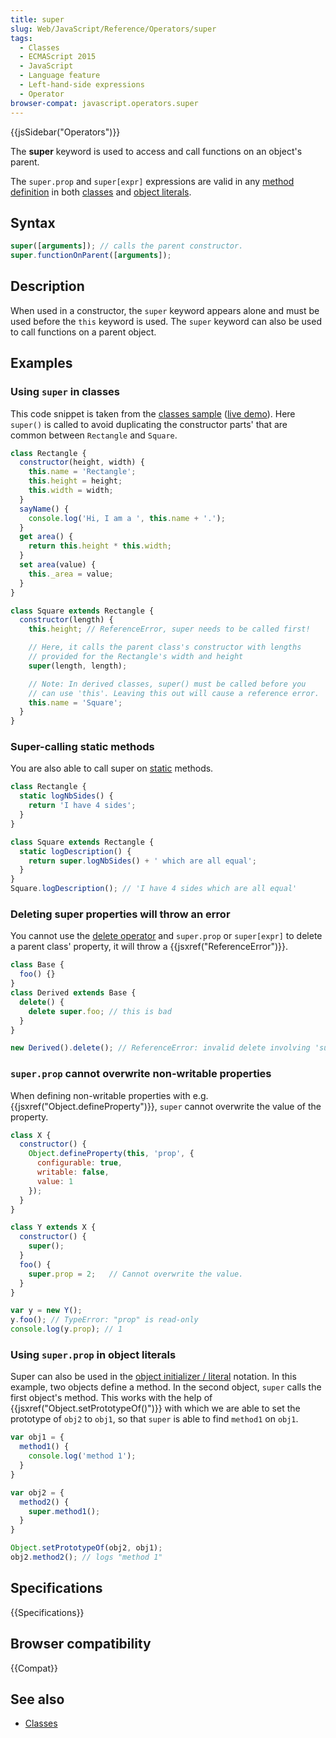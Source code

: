 ```yaml
---
title: super
slug: Web/JavaScript/Reference/Operators/super
tags:
  - Classes
  - ECMAScript 2015
  - JavaScript
  - Language feature
  - Left-hand-side expressions
  - Operator
browser-compat: javascript.operators.super
---
```

{{jsSidebar("Operators")}}

The **super** keyword is used to access and call functions on an object's
parent.

The `super.prop` and `super[expr]` expressions are valid in any
[method definition](/en-US/docs/Web/JavaScript/Reference/Functions/Method_definitions)
in both [classes](/en-US/docs/Web/JavaScript/Reference/Classes) and
[object literals](/en-US/docs/Web/JavaScript/Reference/Operators/Object_initializer).

## Syntax

```js
super([arguments]); // calls the parent constructor.
super.functionOnParent([arguments]);
```

## Description

When used in a constructor, the `super` keyword appears alone and must be used
before the `this` keyword is used. The `super` keyword can also be used to call
functions on a parent object.

## Examples

### Using `super` in classes

This code snippet is taken from the
[classes sample](https://github.com/GoogleChrome/samples/blob/gh-pages/classes-es6/index.html)
([live demo](https://googlechrome.github.io/samples/classes-es6/index.html)).
Here `super()` is called to avoid duplicating the constructor parts' that are
common between `Rectangle` and `Square`.

```js
class Rectangle {
  constructor(height, width) {
    this.name = 'Rectangle';
    this.height = height;
    this.width = width;
  }
  sayName() {
    console.log('Hi, I am a ', this.name + '.');
  }
  get area() {
    return this.height * this.width;
  }
  set area(value) {
    this._area = value;
  }
}

class Square extends Rectangle {
  constructor(length) {
    this.height; // ReferenceError, super needs to be called first!

    // Here, it calls the parent class's constructor with lengths
    // provided for the Rectangle's width and height
    super(length, length);

    // Note: In derived classes, super() must be called before you
    // can use 'this'. Leaving this out will cause a reference error.
    this.name = 'Square';
  }
}
```

### Super-calling static methods

You are also able to call super on
[static](/en-US/docs/Web/JavaScript/Reference/Classes/static) methods.

```js
class Rectangle {
  static logNbSides() {
    return 'I have 4 sides';
  }
}

class Square extends Rectangle {
  static logDescription() {
    return super.logNbSides() + ' which are all equal';
  }
}
Square.logDescription(); // 'I have 4 sides which are all equal'
```

### Deleting super properties will throw an error

You cannot use the
[delete operator](/en-US/docs/Web/JavaScript/Reference/Operators/delete) and
`super.prop` or `super[expr]` to delete a parent class' property, it will throw
a {{jsxref("ReferenceError")}}.

```js
class Base {
  foo() {}
}
class Derived extends Base {
  delete() {
    delete super.foo; // this is bad
  }
}

new Derived().delete(); // ReferenceError: invalid delete involving 'super'. 
```

### `super.prop` cannot overwrite non-writable properties

When defining non-writable properties with e.g.
{{jsxref("Object.defineProperty")}}, `super` cannot overwrite the
value of the property.

```js
class X {
  constructor() {
    Object.defineProperty(this, 'prop', {
      configurable: true,
      writable: false,
      value: 1
    });
  }
}

class Y extends X {
  constructor() {
    super();
  }
  foo() {
    super.prop = 2;   // Cannot overwrite the value.
  }
}

var y = new Y();
y.foo(); // TypeError: "prop" is read-only
console.log(y.prop); // 1
```

### Using `super.prop` in object literals

Super can also be used in the
[object initializer / literal](/en-US/docs/Web/JavaScript/Reference/Operators/Object_initializer)
notation. In this example, two objects define a method. In the second object,
`super` calls the first object's method. This works with the help of
{{jsxref("Object.setPrototypeOf()")}} with which we are able to set
the prototype of `obj2` to `obj1`, so that `super` is able to find `method1` on
`obj1`.

```js
var obj1 = {
  method1() {
    console.log('method 1');
  }
}

var obj2 = {
  method2() {
    super.method1();
  }
}

Object.setPrototypeOf(obj2, obj1);
obj2.method2(); // logs "method 1"
```

## Specifications

{{Specifications}}

## Browser compatibility

{{Compat}}

## See also

- [Classes](/en-US/docs/Web/JavaScript/Reference/Classes)
